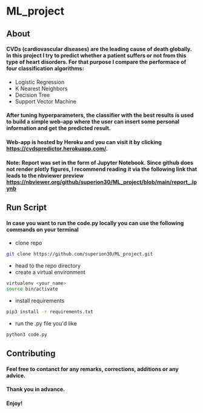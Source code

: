 # ML_project

## About

#### CVDs (cardiovascular diseases) are the leading cause of death globally. In this project I try to predict whether a patient suffers or not from this type of heart disorders. For that purpose I compare the performace of four classification algorithms:
- Logistic Regression
- K Nearest Neighbors
- Decision Tree 
- Support Vector Machine
#### After tuning hyperparameters, the classifier with the best results is used to build a simple web-app where the user can insert some personal information and get the predicted result. 

#### Web-app is hosted by Heroku and you can visit it by clicking https://cvdspredictor.herokuapp.com/.

#### Note: Report was set in the form of Jupyter Notebook. Since github does not render plotly figures, I recommend reading it via the following link that leads to the nbviewer preview https://nbviewer.org/github/superion30/ML_project/blob/main/report_.ipynb

## Run Script

#### In case you want to run the code.py locally you can use the following commands on your terminal 
- clone repo 
```bash
git clone https://github.com/superion30/ML_project.git
```
- head to the repo directory 
- create a virtual environment 
```bash
virtualenv <your_name>
source bin/activate
```
- install requirements 
```bash
pip3 install -r requirements.txt
```
- run the .py file you'd like
```bash
python3 code.py
```

## Contributing 

#### Feel free to contanct for any remarks, corrections, additions or any advice. 

#### Thank you in advance. 
#### Enjoy!
